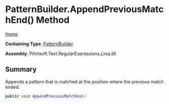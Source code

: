 # PatternBuilder\.AppendPreviousMatchEnd\(\) Method

[Home](../../../../../../README.md)

**Containing Type**: [PatternBuilder](../README.md)

**Assembly**: Pihrtsoft\.Text\.RegularExpressions\.Linq\.dll

## Summary

Appends a pattern that is matched at the position where the previous match ended\.

```csharp
public void AppendPreviousMatchEnd()
```

